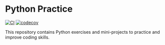 # Python Practice

[![CI](https://github.com/<TU_USUARIO>/python-practice/actions/workflows/python-ci.yml/badge.svg)](https://github.com/<TU_USUARIO>/python-practice/actions/workflows/python-ci.yml)
[![codecov](https://codecov.io/gh/<TU_USUARIO>/python-practice/branch/main/graph/badge.svg)](https://codecov.io/gh/<TU_USUARIO>/python-practice)

This repository contains Python exercises and mini-projects to practice and improve coding skills.
